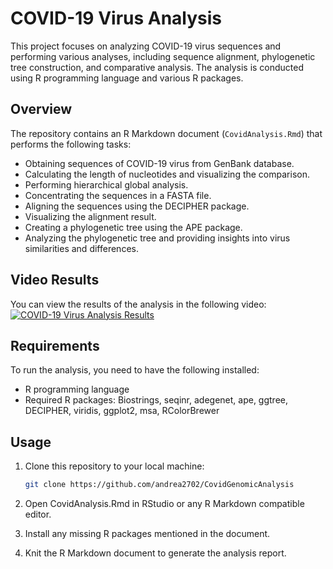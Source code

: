 # COVID-19 Virus Analysis

This project focuses on analyzing COVID-19 virus sequences and performing various analyses, including sequence alignment, phylogenetic tree construction, and comparative analysis. The analysis is conducted using R programming language and various R packages.

## Overview

The repository contains an R Markdown document (`CovidAnalysis.Rmd`) that performs the following tasks:
- Obtaining sequences of COVID-19 virus from GenBank database.
- Calculating the length of nucleotides and visualizing the comparison.
- Performing hierarchical global analysis.
- Concentrating the sequences in a FASTA file.
- Aligning the sequences using the DECIPHER package.
- Visualizing the alignment result.
- Creating a phylogenetic tree using the APE package.
- Analyzing the phylogenetic tree and providing insights into virus similarities and differences.

## Video Results

You can view the results of the analysis in the following video:
[![COVID-19 Virus Analysis Results](http://img.youtube.com/vi/Uwn1xaN3Vsk/0.jpg)](https://www.youtube.com/watch?v=Uwn1xaN3Vsk)

## Requirements

To run the analysis, you need to have the following installed:
- R programming language
- Required R packages: Biostrings, seqinr, adegenet, ape, ggtree, DECIPHER, viridis, ggplot2, msa, RColorBrewer

## Usage

1. Clone this repository to your local machine:
   ```bash
   git clone https://github.com/andrea2702/CovidGenomicAnalysis
2. Open CovidAnalysis.Rmd in RStudio or any R Markdown compatible editor.

3. Install any missing R packages mentioned in the document.

4. Knit the R Markdown document to generate the analysis report.
